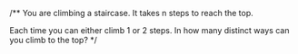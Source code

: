 /**
You are climbing a staircase. It takes n steps to reach the top.

Each time you can either climb 1 or 2 steps. In how many distinct ways can you climb to the top?
 */